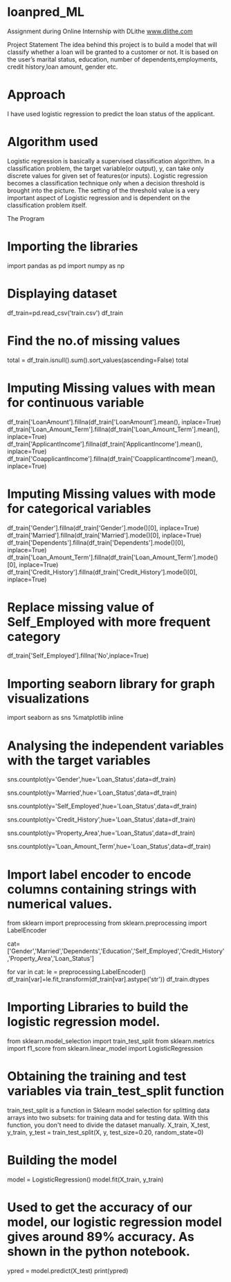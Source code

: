 # loanpred_ML

Assignment during Online Internship with DLithe www.dlithe.com

Project Statement
The idea behind this project is to build a model that will classify whether a loan will be granted to a customer or not. It is based on the user’s marital status, education, number of dependents,employments, credit history,loan amount, gender etc.

# Approach
I have used logistic regression to predict the loan status of the applicant.

# Algorithm used
Logistic regression is basically a supervised classification algorithm. In a classification problem, the target variable(or output), y, can take only discrete values for given set of features(or inputs).
Logistic regression becomes a classification technique only when a decision threshold is brought into the picture. The setting of the threshold value is a very important aspect of Logistic regression and is dependent on the classification problem itself.



The Program

# Importing the libraries
import pandas as pd
import numpy as np

# Displaying dataset
df_train=pd.read_csv('train.csv')
df_train

# Find the no.of missing values
total = df_train.isnull().sum().sort_values(ascending=False)
total


# Imputing Missing values with mean for continuous variable
df_train['LoanAmount'].fillna(df_train['LoanAmount'].mean(), inplace=True)
df_train['Loan_Amount_Term'].fillna(df_train['Loan_Amount_Term'].mean(), inplace=True)
df_train['ApplicantIncome'].fillna(df_train['ApplicantIncome'].mean(), inplace=True)
df_train['CoapplicantIncome'].fillna(df_train['CoapplicantIncome'].mean(), inplace=True)

# Imputing Missing values with mode for categorical variables
df_train['Gender'].fillna(df_train['Gender'].mode()[0], inplace=True)
df_train['Married'].fillna(df_train['Married'].mode()[0], inplace=True)
df_train['Dependents'].fillna(df_train['Dependents'].mode()[0], inplace=True)
df_train['Loan_Amount_Term'].fillna(df_train['Loan_Amount_Term'].mode()[0], inplace=True)
df_train['Credit_History'].fillna(df_train['Credit_History'].mode()[0], inplace=True)


# Replace missing value of Self_Employed with more frequent category
df_train['Self_Employed'].fillna('No',inplace=True)

# Importing seaborn library for graph visualizations
import seaborn as sns
%matplotlib inline

# Analysing the independent variables with the target variables
sns.countplot(y='Gender',hue='Loan_Status',data=df_train)

sns.countplot(y='Married',hue='Loan_Status',data=df_train)

sns.countplot(y='Self_Employed',hue='Loan_Status',data=df_train)

sns.countplot(y='Credit_History',hue='Loan_Status',data=df_train)

sns.countplot(y='Property_Area',hue='Loan_Status',data=df_train)

sns.countplot(y='Loan_Amount_Term',hue='Loan_Status',data=df_train)


# Import label encoder to encode columns containing strings with numerical values.
from sklearn import preprocessing
from sklearn.preprocessing import LabelEncoder

cat=['Gender','Married','Dependents','Education','Self_Employed','Credit_History','Property_Area','Loan_Status']

for var in cat:
    le = preprocessing.LabelEncoder()
    df_train[var]=le.fit_transform(df_train[var].astype('str'))
df_train.dtypes

# Importing Libraries to build the logistic regression model.
from sklearn.model_selection import train_test_split
from sklearn.metrics import f1_score
from sklearn.linear_model import LogisticRegression

# Obtaining the training and test variables via train_test_split function
train_test_split is a function in Sklearn model selection for splitting data arrays into two subsets: for training data and for testing data. With this function, you don't need to divide the dataset manually.
X_train, X_test, y_train, y_test = train_test_split(X, y, test_size=0.20, random_state=0)

# Building the model
model = LogisticRegression()
model.fit(X_train, y_train)

# Used to get the accuracy of our model, our logistic regression model gives around 89% accuracy. As shown in the python notebook.
ypred = model.predict(X_test)
print(ypred)

























